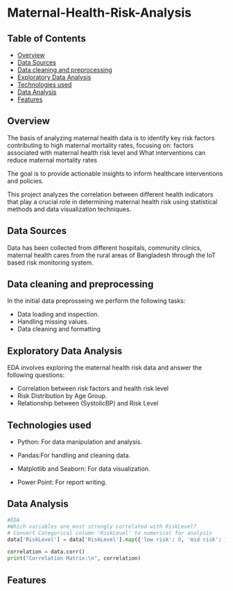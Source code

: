 # Maternal-Health-Risk-Analysis

## Table of Contents
- [Overview](#overview)
- [Data Sources](#data-sources)
- [Data cleaning and preprocessing](#data-cleaning-and-preprocessing)
- [Exploratory Data Analysis](#exploratory-data-analysis)
- [Technologies used](#technologies-used)
- [Data Analysis](#data-analysis)
- [Features](#features)


## Overview

The basis of analyzing maternal health data is to identify key risk factors contributing to high maternal mortality rates, focusing on: factors associated with maternal health risk level and What interventions can reduce maternal mortality rates

The goal is to provide actionable insights to inform healthcare interventions and policies.

This project analyzes the correlation between different health indicators that play a crucial role in determining maternal health risk using statistical methods and data visualization techniques.

## Data Sources

Data has been collected from different hospitals, community clinics, maternal health cares from the rural areas of Bangladesh through the IoT based risk monitoring system.

## Data cleaning and preprocessing

In the initial data preprosseing we perform the following tasks:
- Data loading and inspection.
- Handling missing values.
- Data cleaning and formatting

## Exploratory Data Analysis

EDA involves exploring the maternal health risk data and answer the following questions:
- Correlation between risk factors and health risk level
- Risk Distribution by Age Group.
- Relationship between (SystolicBP) and Risk Level

## Technologies used

- Python: For data manipulation and analysis.

- Pandas:For handling and cleaning data.

- Matplotlib and Seaborn: For data visualization.
- Power Point: For report writing.

## Data Analysis

```python
#EDA
#Which variables are most strongly correlated with RiskLevel?
# Convert Categorical column 'RiskLevel' to numerical for analysis
data['RiskLevel'] = data['RiskLevel'].map({'low risk': 0, 'mid risk': 1, 'high risk': 2})

correlation = data.corr()
print("Correlation Matrix:\n", correlation)
```

## Features







